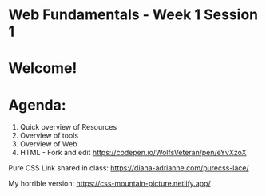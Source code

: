 # Web Fundamentals - Week 1 Session 1

# Welcome!

# Agenda:

1. Quick overview of Resources
2. Overview of tools
3. Overview of Web
4. HTML - Fork and edit https://codepen.io/WolfsVeteran/pen/eYvXzoX


Pure CSS Link shared in class:
https://diana-adrianne.com/purecss-lace/

My horrible version:
https://css-mountain-picture.netlify.app/
